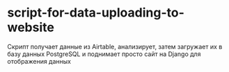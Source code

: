 # script-for-data-uploading-to-website
Скрипт получает данные из Airtable, анализирует, затем загружает их в базу данных PostgreSQL и поднимает просто сайт на Django для отображения данных
